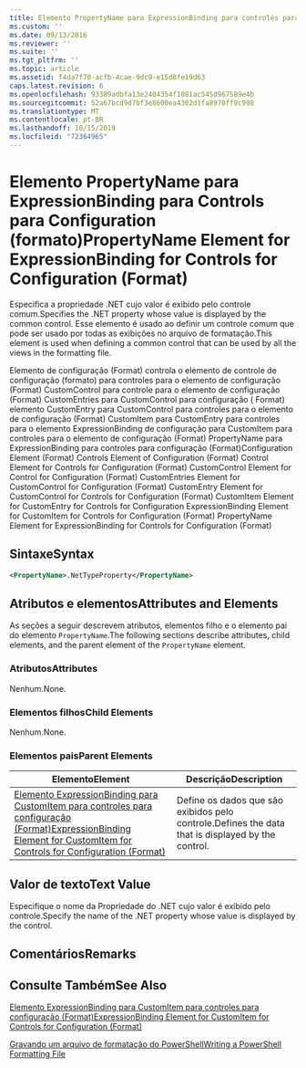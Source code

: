 ```yaml
---
title: Elemento PropertyName para ExpressionBinding para controles para configuração (Format) | Microsoft Docs
ms.custom: ''
ms.date: 09/13/2016
ms.reviewer: ''
ms.suite: ''
ms.tgt_pltfrm: ''
ms.topic: article
ms.assetid: f4da7f70-acfb-4cae-9dc9-e15d8fe19d63
caps.latest.revision: 6
ms.openlocfilehash: 93389adbfa13e2404354f1081ac545d967589e4b
ms.sourcegitcommit: 52a67bcd9d7bf3e8600ea4302d1fa8970ff9c998
ms.translationtype: MT
ms.contentlocale: pt-BR
ms.lasthandoff: 10/15/2019
ms.locfileid: "72364965"
---
```

# <a name="propertyname-element-for-expressionbinding-for-controls-for-configuration-format"></a><span data-ttu-id="21225-102">Elemento PropertyName para ExpressionBinding para Controls para Configuration (formato)</span><span class="sxs-lookup"><span data-stu-id="21225-102">PropertyName Element for ExpressionBinding for Controls for Configuration (Format)</span></span>

<span data-ttu-id="21225-103">Especifica a propriedade .NET cujo valor é exibido pelo controle comum.</span><span class="sxs-lookup"><span data-stu-id="21225-103">Specifies the .NET property whose value is displayed by the common control.</span></span> <span data-ttu-id="21225-104">Esse elemento é usado ao definir um controle comum que pode ser usado por todas as exibições no arquivo de formatação.</span><span class="sxs-lookup"><span data-stu-id="21225-104">This element is used when defining a common control that can be used by all the views in the formatting file.</span></span>

<span data-ttu-id="21225-105">Elemento de configuração (Format) controla o elemento de controle de configuração (formato) para controles para o elemento de configuração (Format) CustomControl para controle para o elemento de configuração (Format) CustomEntries para CustomControl para configuração ( Format) elemento CustomEntry para CustomControl para controles para o elemento de configuração (Format) CustomItem para CustomEntry para controles para o elemento ExpressionBinding de configuração para CustomItem para controles para o elemento de configuração (Format) PropertyName para ExpressionBinding para controles para configuração (Format)</span><span class="sxs-lookup"><span data-stu-id="21225-105">Configuration Element (Format) Controls Element of Configuration (Format) Control Element for Controls for Configuration (Format) CustomControl Element for Control for Configuration (Format) CustomEntries Element for CustomControl for Configuration (Format) CustomEntry Element for CustomControl for Controls for Configuration (Format) CustomItem Element for CustomEntry for Controls for Configuration ExpressionBinding Element for CustomItem for Controls for Configuration (Format) PropertyName Element for ExpressionBinding for Controls for Configuration (Format)</span></span>

## <a name="syntax"></a><span data-ttu-id="21225-106">Sintaxe</span><span class="sxs-lookup"><span data-stu-id="21225-106">Syntax</span></span>

```xml
<PropertyName>.NetTypeProperty</PropertyName>
```

## <a name="attributes-and-elements"></a><span data-ttu-id="21225-107">Atributos e elementos</span><span class="sxs-lookup"><span data-stu-id="21225-107">Attributes and Elements</span></span>

<span data-ttu-id="21225-108">As seções a seguir descrevem atributos, elementos filho e o elemento pai do elemento `PropertyName`.</span><span class="sxs-lookup"><span data-stu-id="21225-108">The following sections describe attributes, child elements, and the parent element of the `PropertyName` element.</span></span>

### <a name="attributes"></a><span data-ttu-id="21225-109">Atributos</span><span class="sxs-lookup"><span data-stu-id="21225-109">Attributes</span></span>

<span data-ttu-id="21225-110">Nenhum.</span><span class="sxs-lookup"><span data-stu-id="21225-110">None.</span></span>

### <a name="child-elements"></a><span data-ttu-id="21225-111">Elementos filhos</span><span class="sxs-lookup"><span data-stu-id="21225-111">Child Elements</span></span>

<span data-ttu-id="21225-112">Nenhum.</span><span class="sxs-lookup"><span data-stu-id="21225-112">None.</span></span>

### <a name="parent-elements"></a><span data-ttu-id="21225-113">Elementos pais</span><span class="sxs-lookup"><span data-stu-id="21225-113">Parent Elements</span></span>

|<span data-ttu-id="21225-114">Elemento</span><span class="sxs-lookup"><span data-stu-id="21225-114">Element</span></span>|<span data-ttu-id="21225-115">Descrição</span><span class="sxs-lookup"><span data-stu-id="21225-115">Description</span></span>|
|-------------|-----------------|
|[<span data-ttu-id="21225-116">Elemento ExpressionBinding para CustomItem para controles para configuração (Format)</span><span class="sxs-lookup"><span data-stu-id="21225-116">ExpressionBinding Element for CustomItem for Controls for Configuration (Format)</span></span>](./expressionbinding-element-for-customitem-for-controls-for-configuration-format.md)|<span data-ttu-id="21225-117">Define os dados que são exibidos pelo controle.</span><span class="sxs-lookup"><span data-stu-id="21225-117">Defines the data that is displayed by the control.</span></span>|

## <a name="text-value"></a><span data-ttu-id="21225-118">Valor de texto</span><span class="sxs-lookup"><span data-stu-id="21225-118">Text Value</span></span>

<span data-ttu-id="21225-119">Especifique o nome da Propriedade do .NET cujo valor é exibido pelo controle.</span><span class="sxs-lookup"><span data-stu-id="21225-119">Specify the name of the .NET property whose value is displayed by the control.</span></span>

## <a name="remarks"></a><span data-ttu-id="21225-120">Comentários</span><span class="sxs-lookup"><span data-stu-id="21225-120">Remarks</span></span>

## <a name="see-also"></a><span data-ttu-id="21225-121">Consulte Também</span><span class="sxs-lookup"><span data-stu-id="21225-121">See Also</span></span>

[<span data-ttu-id="21225-122">Elemento ExpressionBinding para CustomItem para controles para configuração (Format)</span><span class="sxs-lookup"><span data-stu-id="21225-122">ExpressionBinding Element for CustomItem for Controls for Configuration (Format)</span></span>](./expressionbinding-element-for-customitem-for-controls-for-configuration-format.md)

[<span data-ttu-id="21225-123">Gravando um arquivo de formatação do PowerShell</span><span class="sxs-lookup"><span data-stu-id="21225-123">Writing a PowerShell Formatting File</span></span>](./writing-a-powershell-formatting-file.md)
